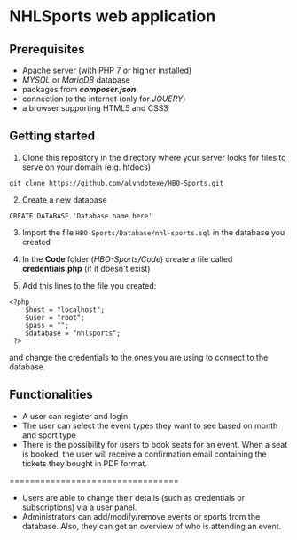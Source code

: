 # NHLSports web application

## Prerequisites

- Apache server (with PHP 7 or higher installed)
- *MYSQL* or *MariaDB* database
- packages from ***composer.json***
- connection to the internet (only for *JQUERY*)
- a browser supporting HTML5 and CSS3

## Getting started

1. Clone this repository in the directory where your server looks for files to serve on your domain (e.g. htdocs)<br>

``git clone https://github.com/alvndotexe/HBO-Sports.git``

2. Create a new database

``CREATE DATABASE 'Database name here'``

3. Import the file ``HBO-Sports/Database/nhl-sports.sql`` in the database you created


4. In the **Code** folder (*HBO-Sports/Code*) create a file called **credentials.php** (if it doesn't exist)


5. Add this lines to the file you created:

```
<?php
    $host = "localhost";
    $user = "root";
    $pass = "";
    $database = "nhlsports";
 ?>
 ```

and change the credentials to the ones you are using to connect to the database.

## Functionalities

- A user can register and login
- The user can select the event types they want to see based on month and sport type
- There is the possibility for users to book seats for an event. When a seat is booked, the user will receive a
  confirmation email containing the tickets they bought in PDF format.

=================================

- Users are able to change their details (such as credentials or subscriptions) via a user panel.
- Administrators can add/modify/remove events or sports from the database. Also, they can get an overview of who is
  attending an event. 
